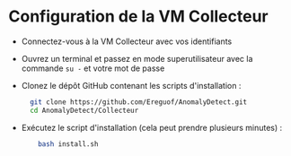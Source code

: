 # Configuration de la VM Collecteur

- Connectez-vous à la VM Collecteur avec vos identifiants

- Ouvrez un terminal et passez en mode superutilisateur avec la commande `su -` et votre mot de passe

- Clonez le dépôt GitHub contenant les scripts d'installation :
  ```bash
    git clone https://github.com/Ereguof/AnomalyDetect.git
    cd AnomalyDetect/Collecteur
    ```

- Exécutez le script d'installation (cela peut prendre plusieurs minutes) :
    ```bash
        bash install.sh
     ```


